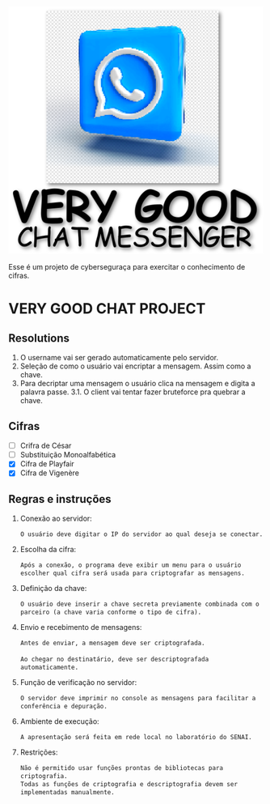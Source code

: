![Logo](./meta/logo.png)

Esse é um projeto de cyberseguraça para exercitar o conhecimento de cifras.

# VERY GOOD CHAT PROJECT

## Resolutions

1. O username vai ser gerado automaticamente pelo servidor.
2. Seleção de como o usuário vai encriptar a mensagem. Assim como a chave.
3. Para decriptar uma mensagem o usuário clica na mensagem e digita a palavra passe.
3.1. O client vai tentar fazer bruteforce pra quebrar a chave.

## Cifras

- [ ] Crifra de César
- [ ] Substituição Monoalfabética
- [x] Cifra de Playfair
- [x] Cifra de Vigenère

## Regras e instruções

1.  Conexão ao servidor:

        O usuário deve digitar o IP do servidor ao qual deseja se conectar.

2.  Escolha da cifra:

        Após a conexão, o programa deve exibir um menu para o usuário escolher qual cifra será usada para criptografar as mensagens.

3.  Definição da chave:

        O usuário deve inserir a chave secreta previamente combinada com o parceiro (a chave varia conforme o tipo de cifra).

4.  Envio e recebimento de mensagens:

        Antes de enviar, a mensagem deve ser criptografada.

        Ao chegar no destinatário, deve ser descriptografada automaticamente.

5.  Função de verificação no servidor:

        O servidor deve imprimir no console as mensagens para facilitar a conferência e depuração.

6.  Ambiente de execução:

        A apresentação será feita em rede local no laboratório do SENAI.

7.  Restrições:

        Não é permitido usar funções prontas de bibliotecas para criptografia.
        Todas as funções de criptografia e descriptografia devem ser implementadas manualmente.
